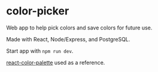 # color-picker
Web app to help pick colors and save colors for future use.

Made with React, Node/Express, and PostgreSQL.

Start app with `npm run dev`.

[react-color-palette](https://github.com/Wondermarin/react-color-palette) used as a reference.